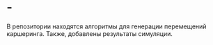 # -
В репозитории находятся алгоритмы для генерации перемещений каршеринга. Также, добавлены результаты симуляции.
